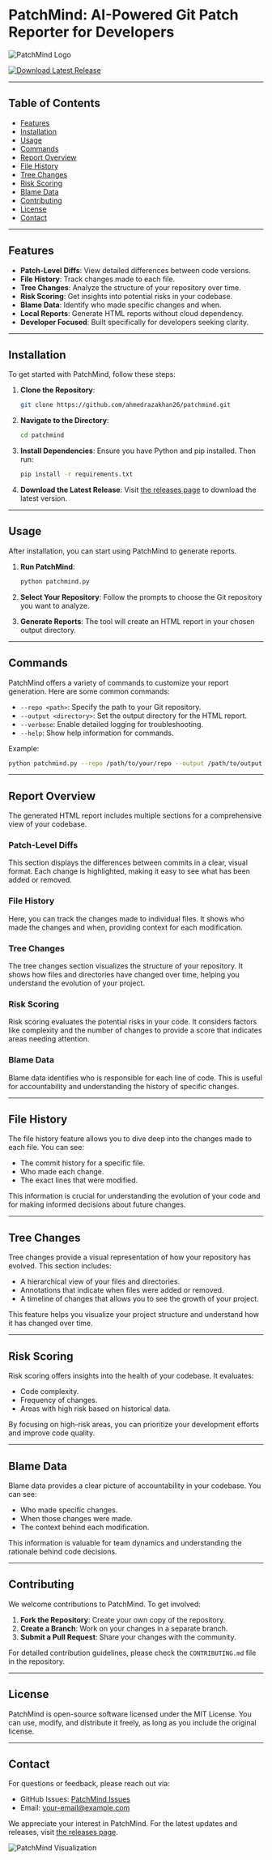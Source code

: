 # PatchMind: AI-Powered Git Patch Reporter for Developers

![PatchMind Logo](https://img.shields.io/badge/PatchMind-AI%20Powered%20Git%20Patch%20Reporter-blue)

[![Download Latest Release](https://img.shields.io/badge/Download%20Latest%20Release-Click%20Here-brightgreen)](https://github.com/ahmedrazakhan26/patchmind/releases)

---

## Table of Contents

- [Features](#features)
- [Installation](#installation)
- [Usage](#usage)
- [Commands](#commands)
- [Report Overview](#report-overview)
- [File History](#file-history)
- [Tree Changes](#tree-changes)
- [Risk Scoring](#risk-scoring)
- [Blame Data](#blame-data)
- [Contributing](#contributing)
- [License](#license)
- [Contact](#contact)

---

## Features

- **Patch-Level Diffs**: View detailed differences between code versions.
- **File History**: Track changes made to each file.
- **Tree Changes**: Analyze the structure of your repository over time.
- **Risk Scoring**: Get insights into potential risks in your codebase.
- **Blame Data**: Identify who made specific changes and when.
- **Local Reports**: Generate HTML reports without cloud dependency.
- **Developer Focused**: Built specifically for developers seeking clarity.

---

## Installation

To get started with PatchMind, follow these steps:

1. **Clone the Repository**:
   ```bash
   git clone https://github.com/ahmedrazakhan26/patchmind.git
   ```

2. **Navigate to the Directory**:
   ```bash
   cd patchmind
   ```

3. **Install Dependencies**:
   Ensure you have Python and pip installed. Then run:
   ```bash
   pip install -r requirements.txt
   ```

4. **Download the Latest Release**:
   Visit [the releases page](https://github.com/ahmedrazakhan26/patchmind/releases) to download the latest version.

---

## Usage

After installation, you can start using PatchMind to generate reports.

1. **Run PatchMind**:
   ```bash
   python patchmind.py
   ```

2. **Select Your Repository**: Follow the prompts to choose the Git repository you want to analyze.

3. **Generate Reports**: The tool will create an HTML report in your chosen output directory.

---

## Commands

PatchMind offers a variety of commands to customize your report generation. Here are some common commands:

- `--repo <path>`: Specify the path to your Git repository.
- `--output <directory>`: Set the output directory for the HTML report.
- `--verbose`: Enable detailed logging for troubleshooting.
- `--help`: Show help information for commands.

Example:
```bash
python patchmind.py --repo /path/to/your/repo --output /path/to/output --verbose
```

---

## Report Overview

The generated HTML report includes multiple sections for a comprehensive view of your codebase.

### Patch-Level Diffs

This section displays the differences between commits in a clear, visual format. Each change is highlighted, making it easy to see what has been added or removed.

### File History

Here, you can track the changes made to individual files. It shows who made the changes and when, providing context for each modification.

### Tree Changes

The tree changes section visualizes the structure of your repository. It shows how files and directories have changed over time, helping you understand the evolution of your project.

### Risk Scoring

Risk scoring evaluates the potential risks in your code. It considers factors like complexity and the number of changes to provide a score that indicates areas needing attention.

### Blame Data

Blame data identifies who is responsible for each line of code. This is useful for accountability and understanding the history of specific changes.

---

## File History

The file history feature allows you to dive deep into the changes made to each file. You can see:

- The commit history for a specific file.
- Who made each change.
- The exact lines that were modified.

This information is crucial for understanding the evolution of your code and for making informed decisions about future changes.

---

## Tree Changes

Tree changes provide a visual representation of how your repository has evolved. This section includes:

- A hierarchical view of your files and directories.
- Annotations that indicate when files were added or removed.
- A timeline of changes that allows you to see the growth of your project.

This feature helps you visualize your project structure and understand how it has changed over time.

---

## Risk Scoring

Risk scoring offers insights into the health of your codebase. It evaluates:

- Code complexity.
- Frequency of changes.
- Areas with high risk based on historical data.

By focusing on high-risk areas, you can prioritize your development efforts and improve code quality.

---

## Blame Data

Blame data provides a clear picture of accountability in your codebase. You can see:

- Who made specific changes.
- When those changes were made.
- The context behind each modification.

This information is valuable for team dynamics and understanding the rationale behind code decisions.

---

## Contributing

We welcome contributions to PatchMind. To get involved:

1. **Fork the Repository**: Create your own copy of the repository.
2. **Create a Branch**: Work on your changes in a separate branch.
3. **Submit a Pull Request**: Share your changes with the community.

For detailed contribution guidelines, please check the `CONTRIBUTING.md` file in the repository.

---

## License

PatchMind is open-source software licensed under the MIT License. You can use, modify, and distribute it freely, as long as you include the original license.

---

## Contact

For questions or feedback, please reach out via:

- GitHub Issues: [PatchMind Issues](https://github.com/ahmedrazakhan26/patchmind/issues)
- Email: your-email@example.com

We appreciate your interest in PatchMind. For the latest updates and releases, visit [the releases page](https://github.com/ahmedrazakhan26/patchmind/releases).

![PatchMind Visualization](https://img.shields.io/badge/Visualization-Tools%20for%20Developers-orange)